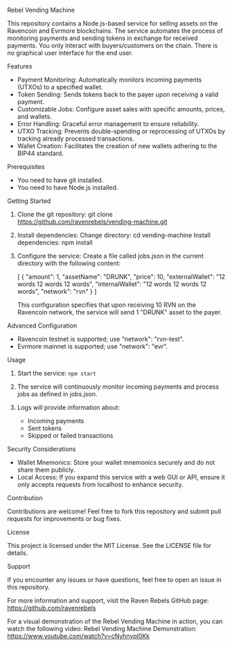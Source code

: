 Rebel Vending Machine

This repository contains a Node.js-based service for selling assets on the Ravencoin and Evrmore blockchains. The service automates the process of monitoring payments and sending tokens in exchange for received payments. You only interact with buyers/customers on the chain. There is no graphical user interface for the end user.

Features

- Payment Monitoring: Automatically monitors incoming payments (UTXOs) to a specified wallet.
- Token Sending: Sends tokens back to the payer upon receiving a valid payment.
- Customizable Jobs: Configure asset sales with specific amounts, prices, and wallets.
- Error Handling: Graceful error management to ensure reliability.
- UTXO Tracking: Prevents double-spending or reprocessing of UTXOs by tracking already processed transactions.
- Wallet Creation: Facilitates the creation of new wallets adhering to the BIP44 standard.

Prerequisites

- You need to have git installed.
- You need to have Node.js installed.

Getting Started

1. Clone the git repository:
   git clone https://github.com/ravenrebels/vending-machine.git

2. Install dependencies:
   Change directory: cd vending-machine
   Install dependencies: npm install

3. Configure the service:
   Create a file called jobs.json in the current directory with the following content:

   [
   {
   "amount": 1,
   "assetName": "DRUNK",
   "price": 10,
   "externalWallet": "12 words 12 words 12 words",
   "internalWallet": "12 words 12 words 12 words",
   "network": "rvn"
   }
   ]

   This configuration specifies that upon receiving 10 RVN on the Ravencoin network, the service will send 1 "DRUNK" asset to the payer.

Advanced Configuration

- Ravencoin testnet is supported; use "network": "rvn-test".
- Evrmore mainnet is supported; use "network": "evr".

Usage

1. Start the service:
   `npm start`

2. The service will continuously monitor incoming payments and process jobs as defined in jobs.json.

3. Logs will provide information about:
   - Incoming payments
   - Sent tokens
   - Skipped or failed transactions

Security Considerations

- Wallet Mnemonics: Store your wallet mnemonics securely and do not share them publicly.
- Local Access: If you expand this service with a web GUI or API, ensure it only accepts requests from localhost to enhance security.

Contribution

Contributions are welcome! Feel free to fork this repository and submit pull requests for improvements or bug fixes.

License

This project is licensed under the MIT License. See the LICENSE file for details.

Support

If you encounter any issues or have questions, feel free to open an issue in this repository.

For more information and support, visit the Raven Rebels GitHub page: https://github.com/ravenrebels

For a visual demonstration of the Rebel Vending Machine in action, you can watch the following video:
Rebel Vending Machine Demonstration: https://www.youtube.com/watch?v=cNyhnypl0Kk
